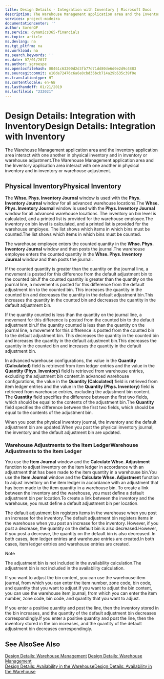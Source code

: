 ```yaml
---
title: Design Details - Integration with Inventory | Microsoft Docs
description: The Warehouse Management application area and the Inventory application area interact with one another in physical inventory and in inventory or warehouse adjustment.
services: project-madeira
documentationcenter: ''
author: SorenGP
ms.service: dynamics365-financials
ms.topic: article
ms.devlang: na
ms.tgt_pltfrm: na
ms.workload: na
ms.search.keywords: ''
ms.date: 07/01/2017
ms.author: sgroespe
ms.openlocfilehash: 00461c63200d2d3fb77d71dd80de6d0e2d9c4883
ms.sourcegitcommit: e10de72476c6a6e0cbd35bcb714a29b535c39f0e
ms.translationtype: HT
ms.contentlocale: en-GB
ms.lasthandoff: 01/21/2019
ms.locfileid: "232021"
---
```

# <a name="design-details-integration-with-inventory"></a><span data-ttu-id="afcb4-103">Design Details: Integration with Inventory</span><span class="sxs-lookup"><span data-stu-id="afcb4-103">Design Details: Integration with Inventory</span></span>
<span data-ttu-id="afcb4-104">The Warehouse Management application area and the Inventory application area interact with one another in physical inventory and in inventory or warehouse adjustment.</span><span class="sxs-lookup"><span data-stu-id="afcb4-104">The Warehouse Management application area and the Inventory application area interact with one another in physical inventory and in inventory or warehouse adjustment.</span></span>  
  
## <a name="physical-inventory"></a><span data-ttu-id="afcb4-105">Physical Inventory</span><span class="sxs-lookup"><span data-stu-id="afcb4-105">Physical Inventory</span></span>  
 <span data-ttu-id="afcb4-106">The **Whse. Phys. Inventory Journal** window is used with the **Phys. Inventory Journal** window for all advanced warehouse locations.</span><span class="sxs-lookup"><span data-stu-id="afcb4-106">The **Whse. Phys. Inventory Journal** window is used with the **Phys. Inventory Journal** window for all advanced warehouse locations.</span></span> <span data-ttu-id="afcb4-107">The inventory on bin level is calculated, and a printed list is provided for the warehouse employee.</span><span class="sxs-lookup"><span data-stu-id="afcb4-107">The inventory on bin level is calculated, and a printed list is provided for the warehouse employee.</span></span> <span data-ttu-id="afcb4-108">The list shows which items in which bins must be counted.</span><span class="sxs-lookup"><span data-stu-id="afcb4-108">The list shows which items in which bins must be counted.</span></span>  
  
 <span data-ttu-id="afcb4-109">The warehouse employee enters the counted quantity in the **Whse. Phys. Inventory Journal** window and then posts the journal.</span><span class="sxs-lookup"><span data-stu-id="afcb4-109">The warehouse employee enters the counted quantity in the **Whse. Phys. Inventory Journal** window and then posts the journal.</span></span>  
  
 <span data-ttu-id="afcb4-110">If the counted quantity is greater than the quantity on the journal line, a movement is posted for this difference from the default adjustment bin to the counted bin.</span><span class="sxs-lookup"><span data-stu-id="afcb4-110">If the counted quantity is greater than the quantity on the journal line, a movement is posted for this difference from the default adjustment bin to the counted bin.</span></span> <span data-ttu-id="afcb4-111">This increases the quantity in the counted bin and decreases the quantity in the default adjustment bin.</span><span class="sxs-lookup"><span data-stu-id="afcb4-111">This increases the quantity in the counted bin and decreases the quantity in the default adjustment bin.</span></span>  
  
 <span data-ttu-id="afcb4-112">If the quantity counted is less than the quantity on the journal line, a movement for this difference is posted from the counted bin to the default adjustment bin.</span><span class="sxs-lookup"><span data-stu-id="afcb4-112">If the quantity counted is less than the quantity on the journal line, a movement for this difference is posted from the counted bin to the default adjustment bin.</span></span> <span data-ttu-id="afcb4-113">This decreases the quantity in the counted bin and increases the quantity in the default adjustment bin.</span><span class="sxs-lookup"><span data-stu-id="afcb4-113">This decreases the quantity in the counted bin and increases the quantity in the default adjustment bin.</span></span>  
  
 <span data-ttu-id="afcb4-114">In advanced warehouse configurations, the value in the **Quantity (Calculated)** field is retrieved from item ledger entries and the value in the **Quantity (Phys. Inventory)** field is retrieved from warehouse entries, excluding the adjustment bin content.</span><span class="sxs-lookup"><span data-stu-id="afcb4-114">In advanced warehouse configurations, the value in the **Quantity (Calculated)** field is retrieved from item ledger entries and the value in the **Quantity (Phys. Inventory)** field is retrieved from warehouse entries, excluding the adjustment bin content.</span></span> <span data-ttu-id="afcb4-115">The **Quantity** field specifies the difference between the first two fields, which should be equal to the contents of the adjustment bin.</span><span class="sxs-lookup"><span data-stu-id="afcb4-115">The **Quantity** field specifies the difference between the first two fields, which should be equal to the contents of the adjustment bin.</span></span>  
  
 <span data-ttu-id="afcb4-116">When you post the physical inventory journal, the inventory and the default adjustment bin are updated.</span><span class="sxs-lookup"><span data-stu-id="afcb4-116">When you post the physical inventory journal, the inventory and the default adjustment bin are updated.</span></span>  
  
### <a name="warehouse-adjustments-to-the-item-ledger"></a><span data-ttu-id="afcb4-117">Warehouse Adjustments to the Item Ledger</span><span class="sxs-lookup"><span data-stu-id="afcb4-117">Warehouse Adjustments to the Item Ledger</span></span>  
 <span data-ttu-id="afcb4-118">You use the **Item Journal** window and the **Calculate Whse. Adjustment** function to adjust inventory on the item ledger in accordance with an adjustment that has been made to the item quantity in a warehouse bin.</span><span class="sxs-lookup"><span data-stu-id="afcb4-118">You use the **Item Journal** window and the **Calculate Whse. Adjustment** function to adjust inventory on the item ledger in accordance with an adjustment that has been made to the item quantity in a warehouse bin.</span></span> <span data-ttu-id="afcb4-119">To create a link between the inventory and the warehouse, you must define a default adjustment bin per location.</span><span class="sxs-lookup"><span data-stu-id="afcb4-119">To create a link between the inventory and the warehouse, you must define a default adjustment bin per location.</span></span>  
  
 <span data-ttu-id="afcb4-120">The default adjustment bin registers items in the warehouse when you post an increase for the inventory.</span><span class="sxs-lookup"><span data-stu-id="afcb4-120">The default adjustment bin registers items in the warehouse when you post an increase for the inventory.</span></span> <span data-ttu-id="afcb4-121">However, if you post a decrease, the quantity on the default bin is also decreased.</span><span class="sxs-lookup"><span data-stu-id="afcb4-121">However, if you post a decrease, the quantity on the default bin is also decreased.</span></span> <span data-ttu-id="afcb4-122">In both cases, item ledger entries and warehouse entries are created.</span><span class="sxs-lookup"><span data-stu-id="afcb4-122">In both cases, item ledger entries and warehouse entries are created.</span></span>  
  
> [!NOTE]  
>  <span data-ttu-id="afcb4-123">The adjustment bin is not included in the availability calculation.</span><span class="sxs-lookup"><span data-stu-id="afcb4-123">The adjustment bin is not included in the availability calculation.</span></span>  
  
 <span data-ttu-id="afcb4-124">If you want to adjust the bin content, you can use the warehouse item journal, from which you can enter the item number, zone code, bin code, and quantity that you want to adjust.</span><span class="sxs-lookup"><span data-stu-id="afcb4-124">If you want to adjust the bin content, you can use the warehouse item journal, from which you can enter the item number, zone code, bin code, and quantity that you want to adjust.</span></span>  
  
 <span data-ttu-id="afcb4-125">If you enter a positive quantity and post the line, then the inventory stored in the bin increases, and the quantity of the default adjustment bin decreases correspondingly.</span><span class="sxs-lookup"><span data-stu-id="afcb4-125">If you enter a positive quantity and post the line, then the inventory stored in the bin increases, and the quantity of the default adjustment bin decreases correspondingly.</span></span>  
  
## <a name="see-also"></a><span data-ttu-id="afcb4-126">See Also</span><span class="sxs-lookup"><span data-stu-id="afcb4-126">See Also</span></span>  
 <span data-ttu-id="afcb4-127">[Design Details: Warehouse Management](design-details-warehouse-management.md) </span><span class="sxs-lookup"><span data-stu-id="afcb4-127">[Design Details: Warehouse Management](design-details-warehouse-management.md) </span></span>  
 [<span data-ttu-id="afcb4-128">Design Details: Availability in the Warehouse</span><span class="sxs-lookup"><span data-stu-id="afcb4-128">Design Details: Availability in the Warehouse</span></span>](design-details-availability-in-the-warehouse.md)